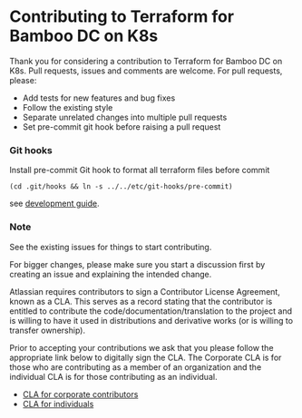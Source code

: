 # Contributing to Terraform for Bamboo DC on K8s

Thank you for considering a contribution to Terraform for Bamboo DC on K8s. Pull requests, issues and comments are welcome. For pull requests, please:

* Add tests for new features and bug fixes
* Follow the existing style
* Separate unrelated changes into multiple pull requests
* Set pre-commit git hook before raising a pull request

### Git hooks

Install pre-commit Git hook to format all terraform files before commit

    (cd .git/hooks && ln -s ../../etc/git-hooks/pre-commit)

see [development guide](http://0.0.0.0:8000/development/HOW_TO_START/).

### Note

See the existing issues for things to start contributing.

For bigger changes, please make sure you start a discussion first by creating an issue and explaining the intended change.

Atlassian requires contributors to sign a Contributor License Agreement, known as a CLA. This serves as a record stating that the contributor is entitled to contribute the code/documentation/translation to the project and is willing to have it used in distributions and derivative works (or is willing to transfer ownership).

Prior to accepting your contributions we ask that you please follow the appropriate link below to digitally sign the CLA. The Corporate CLA is for those who are contributing as a member of an organization and the individual CLA is for those contributing as an individual.

* [CLA for corporate contributors](https://opensource.atlassian.com/corporate)
* [CLA for individuals](https://opensource.atlassian.com/individual)